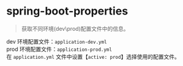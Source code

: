 # spring-boot-properties

> 获取不同环境(dev\prod)配置文件中的信息。

dev 环境配置文件：`application-dev.yml`  
prod 环境配置文件：`application-prod.yml`    
在 `application.yml` 文件中设置【`active: prod`】选择使用的配置文件。
